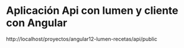 # Aplicación Api con lumen y cliente con Angular

http://localhost/proyectos/angular12-lumen-recetas/api/public